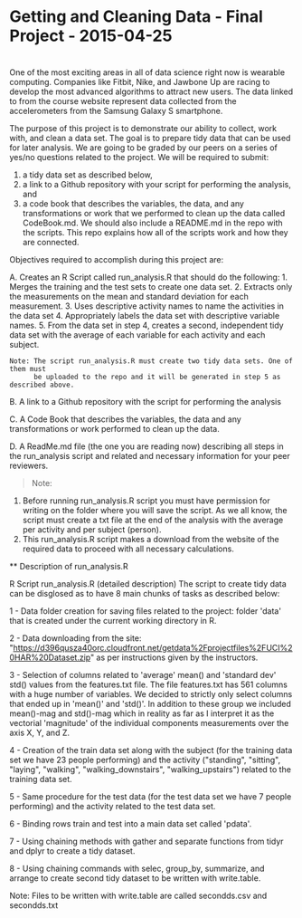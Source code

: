# 
# Getting and Cleaning Data - Final Project - 2015-04-25
# 
One of the most exciting areas in all of data science right now is wearable computing. Companies like Fitbit, 
Nike, and Jawbone Up are racing to develop the most advanced algorithms to attract new users. The data linked 
to from the course website represent data collected from the accelerometers from the Samsung Galaxy S smartphone.

The purpose of this project is to demonstrate our ability to collect, work with, and clean a data set. The goal is
to prepare tidy data that can be used for later analysis. We are going to be graded by our peers on a series of 
yes/no questions related to the project. We will be required to submit: 
1) a tidy data set as described below, 
2) a link to a Github repository with your script for performing the analysis, and 
3) a code book that describes the variables, the data, and any transformations or work that we performed to 
   clean up the data called CodeBook.md. We should also include a README.md in the repo with the scripts. 
   This repo explains how all of the scripts work and how they are connected. 

Objectives required to accomplish during this project are: 

A.  Creates an R Script called run_analysis.R that should do the following:
    1.  Merges the training and the test sets to create one data set.
    2.  Extracts only the measurements on the mean and standard deviation for each measurement. 
    3.  Uses descriptive activity names to name the activities in the data set
    4.  Appropriately labels the data set with descriptive variable names. 
    5.  From the data set in step 4, creates a second, independent tidy data set with the average 
        of each variable for each activity and each subject.
    
    Note: The script run_analysis.R must create two tidy data sets. One of them must 
          be uploaded to the repo and it will be generated in step 5 as described above.

B.  A link to a Github repository with the script for performing the analysis

C.  A Code Book that describes the variables, the data and any transformations or work performed to
    clean up the data.

D.  A ReadMe.md file (the one you are reading now) describing all steps in the run_analysis script and
    related and necessary information for your peer reviewers.

> Note: 
  1. Before running run_analysis.R script you must have permission for writing on the folder where
     you will save the script. As we all know, the script must create a txt file at the end of the
     analysis with the average per activity and per subject (person).
  2. This run_analysis.R script makes a download from the website of the required data to proceed with
     all necessary calculations.

** Description of run_analysis.R

R Script run_analysis.R (detailed description)
The script to create tidy data can be disglosed as to have 8 main chunks of tasks as described below:

1 - Data folder creation for saving files related to the project: folder 'data' that is created under
    the current working directory in R.

2 - Data downloading from the site: 
    "https://d396qusza40orc.cloudfront.net/getdata%2Fprojectfiles%2FUCI%20HAR%20Dataset.zip"
    as per instructions given by the instructors.

3 - Selection of columns related to 'average' mean() and 'standard dev' std() values from the features.txt 
    file. The file features.txt has 561 columns with a huge number of variables. We decided to strictly 
    only select columns that ended up in 'mean()' and 'std()'. In addition to these group we included 
    mean()-mag and std()-mag which in reality as far as I interpret it as the vectorial 'magnitude' of the
    individual components measurements over the axis X, Y, and Z.

4 - Creation of the train data set along with the subject (for the training data set we have 23 people performing) 
    and the activity ("standing", "sitting", "laying", "walking", "walking_downstairs", "walking_upstairs") 
    related to the training data set.

5 - Same procedure for the test data (for the test data set we have 7 people performing) and the activity 
    related to the test data set.

6 - Binding rows train and test into a main data set called 'pdata'.

7 - Using chaining methods with gather and separate functions from tidyr and dplyr to create a tidy dataset.

8 - Using chaining commands with selec, group_by, summarize, and arrange to create second tidy dataset to 
    be written with write.table.

Note: Files to be written with write.table are called secondds.csv and secondds.txt
